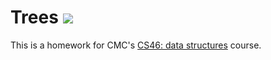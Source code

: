 # Trees ![](https://api.travis-ci.com/rayegleekel/trees.svg?branch=master)

This is a homework for CMC's [CS46: data structures](https://github.com/mikeizbicki/cmc-csci046) course.
